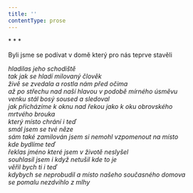 ```yaml
---
title: ''
contentType: prose
---
```


<section>

\* \* \*

Byli jsme se podívat v domě který pro nás teprve stavěli

_hladilas jeho schodiště  
tak jak se hladí milovaný člověk  
živě se zvedala a rostla nám před očima  
až po střechu nad naší hlavou v podobě mírného úsměvu  
venku stál bosý soused a sledoval  
jak přicházíme k oknu nad řekou jako k oku obrovského  
mrtvého brouka  
který místo chrání i teď  
smál jsem se tvé něze  
sám také zamilován jsem si nemohl vzpomenout na místo  
kde bydlíme teď  
řeklas jméno které jsem v životě neslyšel  
souhlasil jsem i když netušil kde to je  
věřil bych ti i teď  
kdybych se neprobudil a místo našeho současného domova  
se pomalu nezdvihlo z mlhy_

</section>
